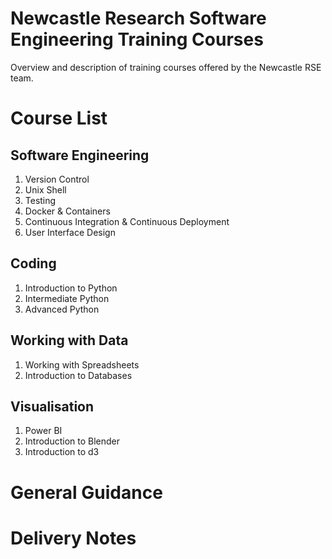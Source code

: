 # Newcastle Research Software Engineering Training Courses
Overview and description of training courses offered by the Newcastle RSE team.

# Course List

## Software Engineering

1. Version Control
2. Unix Shell
3. Testing
4. Docker & Containers
5. Continuous Integration & Continuous Deployment
6. User Interface Design

## Coding

1. Introduction to Python
2. Intermediate Python
3. Advanced Python

## Working with Data

1. Working with Spreadsheets
2. Introduction to Databases

## Visualisation

1. Power BI
2. Introduction to Blender
3. Introduction to d3

# General Guidance

# Delivery Notes
